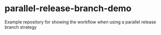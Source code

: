 # parallel-release-branch-demo
Example repository for showing the workflow when using a parallel release branch strategy
